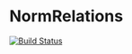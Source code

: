 # NormRelations

[![Build Status](https://github.com/wjyoumans/NormRelations.jl/actions/workflows/CI.yml/badge.svg?branch=main)](https://github.com/wjyoumans/NormRelations.jl/actions/workflows/CI.yml?query=branch%3Amain)

